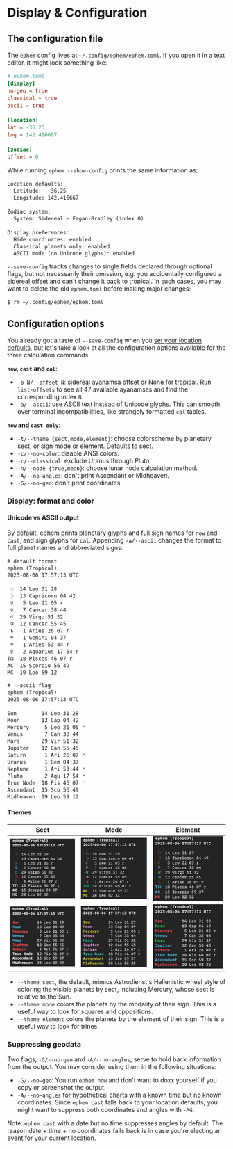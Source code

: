 # Display & Configuration

## The configuration file

The `ephem` config lives at `~/.config/ephem/ephem.toml`. If you open it in a text editor, it might look something like:

```toml
# ephem.toml
[display]
no-geo = true
classical = true
ascii = true

[location]
lat = -36.25
lng = 142.416667

[zodiac]
offset = 0
```

While running `ephem --show-config` prints the same information as:

```
Location defaults:
  Latitude:  -36.25
  Longitude: 142.416667

Zodiac system:
  System: Sidereal — Fagan-Bradley (index 0)

Display preferences:
  Hide coordinates: enabled
  Classical planets only: enabled
  ASCII mode (no Unicode glyphs): enabled
```

`--save-config` tracks changes to single fields declared through optional flags, but not necessarily their omission, e.g. you accidentally configured a sidereal offset and can't change it back to tropical. In such cases, you may want to delete the old `ephem.toml` before making major changes:

```sh
$ rm ~/.config/ephem/ephem.toml
```

## Configuration options

You already got a taste of `--save-config` when you [set your location defaults](./10-getting-started.md), but let's take a look at all the configuration options available for the three calculation commands.

**`now`, `cast` and `cal`**:
- `-o N/--offset N`: sidereal ayanamsa offset or None for tropical. Run `--list-offsets` to see all 47 available ayanamsas and find the corresponding index `N`.
- `-a/--ascii`: use ASCII text instead of Unicode glyphs. This can smooth over terminal incompatibilities, like strangely formatted `cal` tables.
 
**`now` and `cast only`**:
- `-t/--theme {sect,mode,element}`: choose colorscheme by planetary sect, or sign mode or element. Defaults to sect.
- `-c/--no-color`: disable ANSI colors.
- `-c/--classical`: exclude Uranus through Pluto.
- `-n/--node {true,mean}`: choose lunar node calculation method.
- `-A/--no-angles`: don't print Ascendant or Midheaven.
- `-G/--no-geo`: don't print coordinates.

### Display: format and color

#### Unicode vs ASCII output

By default, ephem prints planetary glyphs and full sign names for `now` and `cast`, and sign glyphs for `cal`. Appending `-a/--ascii` changes the format to full planet names and abbreviated signs:

```
# default format
ephem (Tropical)
2025-08-06 17:57:13 UTC

 ☉  14 Leo 31 28
 ☽  13 Capricorn 04 42
 ☿   5 Leo 21 05 r
 ♀   7 Cancer 38 44
 ♂  29 Virgo 51 32
 ♃  12 Cancer 55 45
 ♄   1 Aries 26 07 r
 ♅   1 Gemini 04 37
 ♆   1 Aries 53 44 r
 ♇   2 Aquarius 17 54 r
T☊  18 Pisces 46 07 r
AC  15 Scorpio 56 49
MC  19 Leo 59 12
```

```
# --ascii flag
ephem (Tropical)
2025-08-06 17:57:13 UTC

Sun        14 Leo 31 28
Moon       13 Cap 04 42
Mercury     5 Leo 21 05 r
Venus       7 Can 38 44
Mars       29 Vir 51 32
Jupiter    12 Can 55 45
Saturn      1 Ari 26 07 r
Uranus      1 Gem 04 37
Neptune     1 Ari 53 44 r
Pluto       2 Aqu 17 54 r
True Node  18 Pis 46 07 r
Ascendant  15 Sco 56 49
Midheaven  19 Leo 59 12
```

#### Themes

| Sect                                      | Mode                                      | Element                                   |
| ----------------------------------------- | ----------------------------------------- | ----------------------------------------- |
| ![sect](./assets/sect.png)               | ![mode](./assets/mode.png)               | ![element](./assets/element.png)         |
| ![ascii](./assets/sect-ascii.png)        | ![ascii](./assets/mode-ascii.png)        | ![ascii](./assets/element-ascii.png)     |

- `--theme sect`, the default, mimics Astrodienst's Hellenistic wheel style of coloring the visible planets by sect, including Mercury, whose sect is relative to the Sun.
- `--theme mode` colors the planets by the modality of their sign. This is a useful way to look for squares and oppositions.
- `--theme element` colors the planets by the element of their sign. This is a useful way to look for trines.

### Suppressing geodata

Two flags, `-G/--no-geo` and `-A/--no-angles`, serve to hold back information from the output. You may consider using them in the following situations:

- `-G/--no-geo`: You run `ephem now` and don't want to doxx yourself if you copy or screenshot the output.
- `-A/--no-angles` for hypothetical charts with a known time but no known coordinates. Since `ephem cast` falls back to your location defaults, you might want to suppress both coordinates and angles with `-AG`.

Note: `ephem cast` with a date but no time suppresses angles by default. The reason date + time + no coordinates falls back is in case you're electing an event for your current location.
